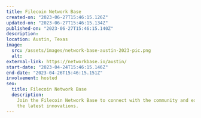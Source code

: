 ```yaml
---
title: Filecoin Network Base
created-on: "2023-06-27T15:46:15.126Z"
updated-on: "2023-06-27T15:46:15.134Z"
published-on: "2023-06-27T15:46:15.140Z"
description:
location: Austin, Texas
image:
  src: /assets/images/network-base-austin-2023-pic.png
  alt:
external-link: https://networkbase.io/austin/
start-date: "2023-04-24T15:46:15.146Z"
end-date: "2023-04-26T15:46:15.151Z"
involvement: hosted
seo:
  title: Filecoin Network Base
  description:
    Join the Filecoin Network Base to connect with the community and explore
    the latest innovations.
---
```

